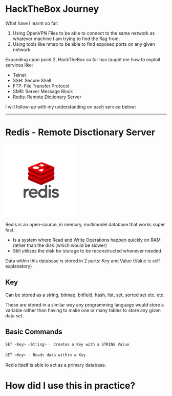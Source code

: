# HackTheBox Journey

What have I learnt so far:
1. Using OpenVPN Files to be able to connect to the same network as whatever machine I am trying to find the flag from.
2. Using tools like nmap to be able to find exposed ports on any given network

Expanding upon point 2, HackTheBox so far has taught me how to exploit services like:
- Telnet
- SSH: Secure Shell
- FTP: File Transfer Protocol
- SMB: Server Message Block
- Redis: Remote Dictionary Server

I will follow-up with my understanding on each service below:

----

# Redis - Remote Disctionary Server

![RedisImage](img/Redis-Logo.png)

Redis is an open-source, in memory, multimodel database that works super fast.

- Is a system where Read and Write Operations happen quickly on RAM rather than the disk (which would be slower)
- Still utilizes the disk for storage to be reconstructed whenever needed.

Data within this database is stored in 2 parts: Key and Value (Value is self explanatory)

## Key 
Can be stored as a string, bitmap, bitfield, hash, list, set, sorted set etc. etc.

These are stored in a similar way any programming language would store a variable rather than having to make one or many tables to store any given data set.

## Basic Commands 

``` c#
SET <Key> <String> - Creates a Key with a STRING Value

GET <Key> - Reads data within a Key
```

Redis itself is able to act as a primary database.

# How did I use this in practice?

